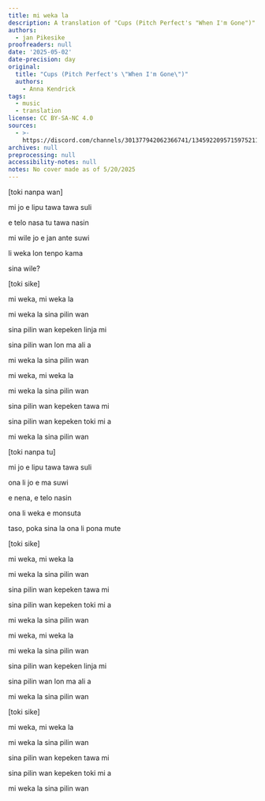 ```yaml
---
title: mi weka la
description: A translation of "Cups (Pitch Perfect's "When I'm Gone")" by Anna Kendrick
authors:
  - jan Pikesike
proofreaders: null
date: '2025-05-02'
date-precision: day
original:
  title: "Cups (Pitch Perfect's \"When I'm Gone\")"
  authors:
    - Anna Kendrick
tags:
  - music
  - translation
license: CC BY-SA-NC 4.0
sources:
  - >-
    https://discord.com/channels/301377942062366741/1345922095715975211/1367834872122703952
archives: null
preprocessing: null
accessibility-notes: null
notes: No cover made as of 5/20/2025
---
```


[toki nanpa wan]

mi jo e lipu tawa tawa suli

e telo nasa tu tawa nasin

mi wile jo e jan ante suwi

li weka lon tenpo kama

sina wile?

[toki sike]

mi weka, mi weka la

mi weka la sina pilin wan

sina pilin wan kepeken linja mi

sina pilin wan lon ma ali a

mi weka la sina pilin wan

mi weka, mi weka la

mi weka la sina pilin wan

sina pilin wan kepeken tawa mi

sina pilin wan kepeken toki mi a

mi weka la sina pilin wan

[toki nanpa tu]

mi jo e lipu tawa tawa suli

ona li jo e ma suwi

e nena, e telo nasin

ona li weka e monsuta

taso, poka sina la ona li pona mute

[toki sike]

mi weka, mi weka la

mi weka la sina pilin wan

sina pilin wan kepeken tawa mi

sina pilin wan kepeken toki mi a

mi weka la sina pilin wan

mi weka, mi weka la

mi weka la sina pilin wan

sina pilin wan kepeken linja mi

sina pilin wan lon ma ali a

mi weka la sina pilin wan

[toki sike]

mi weka, mi weka la

mi weka la sina pilin wan

sina pilin wan kepeken tawa mi

sina pilin wan kepeken toki mi a

mi weka la sina pilin wan
